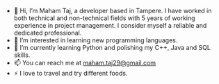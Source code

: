 - 👋 Hi, I’m Maham Taj, a developer based in Tampere. I have worked in both technical and non-technical fields with 5 years of working experience in project management. I consider myself a reliable and dedicated professional.  
- 👀 I’m interested in learning new programming languages.
- 🌱 I’m currently learning Python and polishing my C++, Java and SQL skills.
- 📫 You can reach me at maham.taj29@gmail.com
- ⚡ I love to travel and try different foods.

